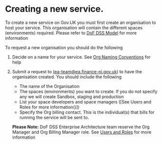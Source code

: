 # Creating a new service.

To create a new service on Gov.UK you must first create an organisation to host your service. This organisation will contain the different spaces (environments) required. Please refer to [DoF DSS Model](/docs/cloud/gov-uk-paas/dof-dss-model.md) for more information

To request a new organisation you should do the following
1. Decide on a name for your service. See [Org Naming Conventions]() for help
2. Submit a request to (ea-team@ea.finance-ni.gov.uk) to have the organisation created.
      You should include the following

    * The name of the Organisation
    * The spaces (environments) you want to create. If you do not specify any we will create Sandbox, staging and production
    * List your space developers and space managers ([See Users and Roles for more information()])
    * Specify the Org billing contact. This is the individual(s) that bills for running the service will be sent to.

    **Please Note:** DoF DSS Enterprise Architecture team reserve the Org Manager and Org Billing Manager role. See [Users and Roles]() for more information 